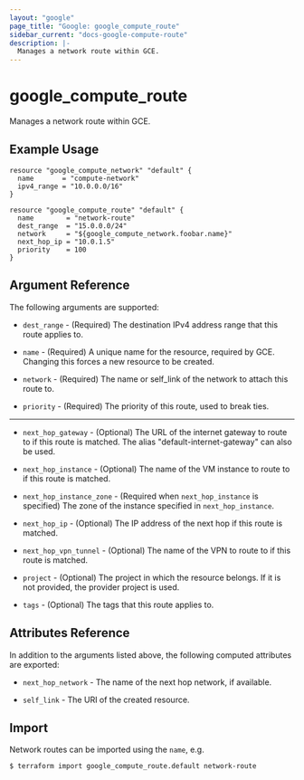 ```yaml
---
layout: "google"
page_title: "Google: google_compute_route"
sidebar_current: "docs-google-compute-route"
description: |-
  Manages a network route within GCE.
---
```


# google\_compute\_route

Manages a network route within GCE.

## Example Usage

```hcl
resource "google_compute_network" "default" {
  name       = "compute-network"
  ipv4_range = "10.0.0.0/16"
}

resource "google_compute_route" "default" {
  name        = "network-route"
  dest_range  = "15.0.0.0/24"
  network     = "${google_compute_network.foobar.name}"
  next_hop_ip = "10.0.1.5"
  priority    = 100
}
```

## Argument Reference

The following arguments are supported:

* `dest_range` - (Required) The destination IPv4 address range that this
    route applies to.

* `name` - (Required) A unique name for the resource, required by GCE.
    Changing this forces a new resource to be created.

* `network` - (Required) The name or self_link of the network to attach this route to.

* `priority` - (Required) The priority of this route, used to break ties.

- - -

* `next_hop_gateway` - (Optional) The URL of the internet gateway to route
    to if this route is matched. The alias "default-internet-gateway" can also
    be used.

* `next_hop_instance` - (Optional) The name of the VM instance to route to
    if this route is matched.

* `next_hop_instance_zone` - (Required when `next_hop_instance` is specified)
    The zone of the instance specified in `next_hop_instance`.

* `next_hop_ip` - (Optional) The IP address of the next hop if this route
    is matched.

* `next_hop_vpn_tunnel` - (Optional) The name of the VPN to route to if this
    route is matched.

* `project` - (Optional) The project in which the resource belongs. If it
    is not provided, the provider project is used.

* `tags` - (Optional) The tags that this route applies to.

## Attributes Reference

In addition to the arguments listed above, the following computed attributes are
exported:

* `next_hop_network` - The name of the next hop network, if available.

* `self_link` - The URI of the created resource.

## Import

Network routes can be imported using the `name`, e.g.

```
$ terraform import google_compute_route.default network-route
```
